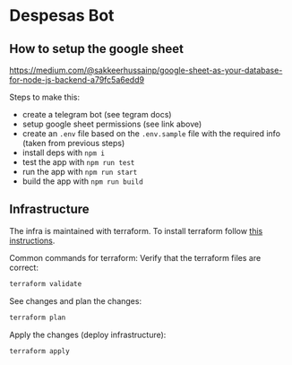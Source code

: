# Despesas Bot

## How to setup the google sheet

https://medium.com/@sakkeerhussainp/google-sheet-as-your-database-for-node-js-backend-a79fc5a6edd9

Steps to make this:

- create a telegram bot (see tegram docs)
- setup google sheet permissions (see link above)
- create an `.env` file based on the `.env.sample` file with the required info (taken from previous steps)
- install deps with `npm i`
- test the app with `npm run test`
- run the app with `npm run start`
- build the app with `npm run build`

## Infrastructure

The infra is maintained with terraform.
To install terraform follow [this instructions](https://developer.hashicorp.com/terraform/tutorials/aws-get-started/install-cli).

Common commands for terraform:
Verify that the terraform files are correct:

```bash
terraform validate
```

See changes and plan the changes:

```bash
terraform plan
```

Apply the changes (deploy infrastructure):

```bash
terraform apply
```
